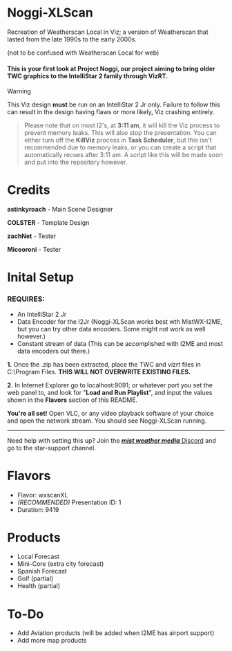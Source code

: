 # Noggi-XLScan
Recreation of Weatherscan Local in Viz; a version of Weatherscan that lasted from the late 1990s to the early 2000s.

(not to be confused with Weatherscan Local for web)

#### This is your first look at Project Noggi, our project aiming to bring older TWC graphics to the IntelliStar 2 family through VizRT.



>[!WARNING]
> This Viz design **must** be run on an IntelliStar 2 Jr only. Failure to follow this can result in the design having flaws or more likely, Viz crashing entirely.

> Please note that on most I2's, at **3:11 am**, it will kill the Viz process to prevent memory leaks. This will also stop the presentation. You can either turn off the **KillViz** process in **Task Scheduler**, but this isn't recommended due to memory leaks, or you can create a script that automatically recues after 3:11 am. A script like this will be made soon and put into the repository however.

# Credits

**astinkyroach** - Main Scene Designer

**COLSTER** - Template Design

**zachNet** - Tester

**Miceoroni** - Tester

# Inital Setup

### REQUIRES:

 - An IntelliStar 2 Jr
 - Data Encoder for the I2Jr (Noggi-XLScan works best wth MistWX-I2ME, but you can try other data encoders. Some might not work as well however.)
 - Constant stream of data (This can be accomplished with I2ME and most data encoders out there.)

**1.** Once the .zip has been extracted, place the TWC and vizrt files in C:\Program Files\. **THIS WILL NOT OVERWRITE EXISTING FILES.**

**2.** In Internet Explorer go to localhost:9091; or whatever port you set the web panel to, and look for "**Load and Run Playlist**", and input the values shown in the **Flavors** section of this README.

**You're all set!** Open VLC, or any video playback software of your choice and open the network stream. You should see Noggi-XLScan running.

---------

Need help with setting this up? Join the [***mist weather media*** Discord](https://discord.gg/hV2w5sZQxz) and go to the star-support channel.

# Flavors

- Flavor: wxscanXL
- *(RECOMMENDED)* Presentation ID: 1
- Duration: 9419


# Products

- Local Forecast
- Mini-Core (extra city forecast)
- Spanish Forecast
- Golf (partial)
- Health (partial)

# To-Do

- Add Aviation products (will be added when I2ME has airport support)
- Add more map products
